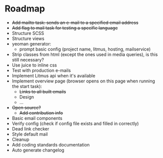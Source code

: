 # Roadmap

- ~~Add mailto task: sends an e-mail to a specified email address~~
- ~~Add flag to mail task for testing a specific language~~
- Structure SCSS
- Structure views
- yeoman generator:
    - prompt basic config (project name, litmus, hosting, mailservice)
- Strip classes from html (except the ones used in media queries), is this still necessary?
- Use juice to inline css
- Test with production e-mails
- Implement Litmus api when it's available
- Implement overview page (browser opens on this page when running the start task):
    - ~~Links to all built emails~~
    - Design
    - ...
- ~~Open source?~~
    - ~~Add contribution info~~
- Basic email components
- Verify config (check if config file exists and filled in correctly)
- Dead link checker 
- Style default mail
- Cleanup
- Add coding standards documentation
- Auto generate changelog
